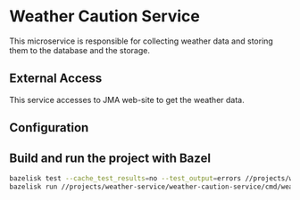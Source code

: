 # Weather Caution Service

This microservice is responsible for collecting weather data and storing them to the database and the storage.

## External Access

This service accesses to JMA web-site to get the weather data.

## Configuration

## Build and run the project with Bazel

```bash
bazelisk test --cache_test_results=no --test_output=errors //projects/weather-service/weather-caution-service/...
bazelisk run //projects/weather-service/weather-caution-service/cmd/weather-caution-service -- -c=$(pwd)/projects/weather-service/weather-caution-service/local/config/config.toml
```
